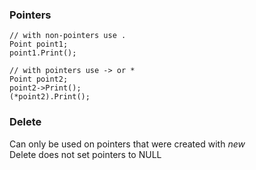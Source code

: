 ### Pointers
```
// with non-pointers use .
Point point1;
point1.Print();

// with pointers use -> or *
Point point2;
point2->Print();
(*point2).Print();

```
### Delete
Can only be used on pointers that were created with *new*  
Delete does not set pointers to NULL  
